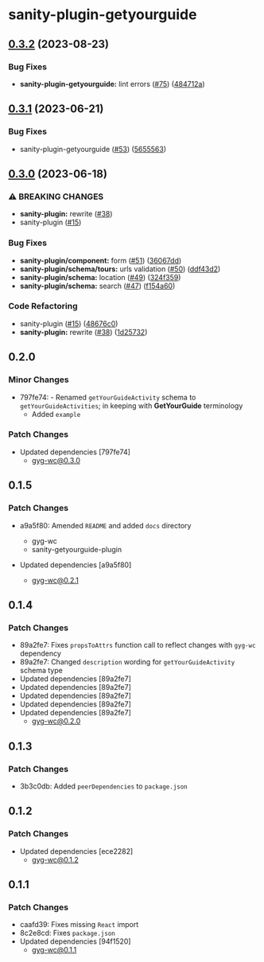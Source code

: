 # sanity-plugin-getyourguide

## [0.3.2](https://github.com/theisel/getyourguide/compare/sanity-plugin-getyourguide@0.3.1...sanity-plugin-getyourguide@0.3.2) (2023-08-23)

### Bug Fixes

- **sanity-plugin-getyourguide:** lint errors ([#75](https://github.com/theisel/getyourguide/issues/75)) ([484712a](https://github.com/theisel/getyourguide/commit/484712a79fe1ad7afb0fdcda03cd599703d11955))

## [0.3.1](https://github.com/theisel/getyourguide/compare/sanity-plugin-getyourguide@0.3.0...sanity-plugin-getyourguide@0.3.1) (2023-06-21)

### Bug Fixes

- sanity-plugin-getyourguide ([#53](https://github.com/theisel/getyourguide/issues/53)) ([5655563](https://github.com/theisel/getyourguide/commit/5655563cc7b28aa782b22da6b846a1c3418fdd45))

## [0.3.0](https://github.com/theisel/getyourguide/compare/sanity-plugin-getyourguide@0.2.0...sanity-plugin-getyourguide@0.3.0) (2023-06-18)

### ⚠ BREAKING CHANGES

- **sanity-plugin:** rewrite ([#38](https://github.com/theisel/getyourguide/issues/38))
- sanity-plugin ([#15](https://github.com/theisel/getyourguide/issues/15))

### Bug Fixes

- **sanity-plugin/component:** form ([#51](https://github.com/theisel/getyourguide/issues/51)) ([36067dd](https://github.com/theisel/getyourguide/commit/36067dd612c6012d9a73f8382b2c52833b57e2a1))
- **sanity-plugin/schema/tours:** urls validation ([#50](https://github.com/theisel/getyourguide/issues/50)) ([ddf43d2](https://github.com/theisel/getyourguide/commit/ddf43d2001c54fe3432338849928d0fa0d6e5218))
- **sanity-plugin/schema:** location ([#49](https://github.com/theisel/getyourguide/issues/49)) ([324f359](https://github.com/theisel/getyourguide/commit/324f359245a130cffbcf390bca81cbfde045b1a0))
- **sanity-plugin/schema:** search ([#47](https://github.com/theisel/getyourguide/issues/47)) ([f154a60](https://github.com/theisel/getyourguide/commit/f154a6036fb81b36456d518d591107657a26d307))

### Code Refactoring

- sanity-plugin ([#15](https://github.com/theisel/getyourguide/issues/15)) ([48676c0](https://github.com/theisel/getyourguide/commit/48676c0d7744b7a8d43200628525f7200d16ed34))
- **sanity-plugin:** rewrite ([#38](https://github.com/theisel/getyourguide/issues/38)) ([1d25732](https://github.com/theisel/getyourguide/commit/1d25732de575db70426abe807b3494b077faf24c))

## 0.2.0

### Minor Changes

- 797fe74: - Renamed `getYourGuideActivity` schema to `getYourGuideActivities`; in keeping with **GetYourGuide** terminology
  - Added `example`

### Patch Changes

- Updated dependencies [797fe74]
  - gyg-wc@0.3.0

## 0.1.5

### Patch Changes

- a9a5f80: Amended `README` and added `docs` directory

  - gyg-wc
  - sanity-getyourguide-plugin

- Updated dependencies [a9a5f80]
  - gyg-wc@0.2.1

## 0.1.4

### Patch Changes

- 89a2fe7: Fixes `propsToAttrs` function call to reflect changes with `gyg-wc` dependency
- 89a2fe7: Changed `description` wording for `getYourGuideActivity` schema type
- Updated dependencies [89a2fe7]
- Updated dependencies [89a2fe7]
- Updated dependencies [89a2fe7]
- Updated dependencies [89a2fe7]
- Updated dependencies [89a2fe7]
  - gyg-wc@0.2.0

## 0.1.3

### Patch Changes

- 3b3c0db: Added `peerDependencies` to `package.json`

## 0.1.2

### Patch Changes

- Updated dependencies [ece2282]
  - gyg-wc@0.1.2

## 0.1.1

### Patch Changes

- caafd39: Fixes missing `React` import
- 8c2e8cd: Fixes `package.json`
- Updated dependencies [94f1520]
  - gyg-wc@0.1.1

